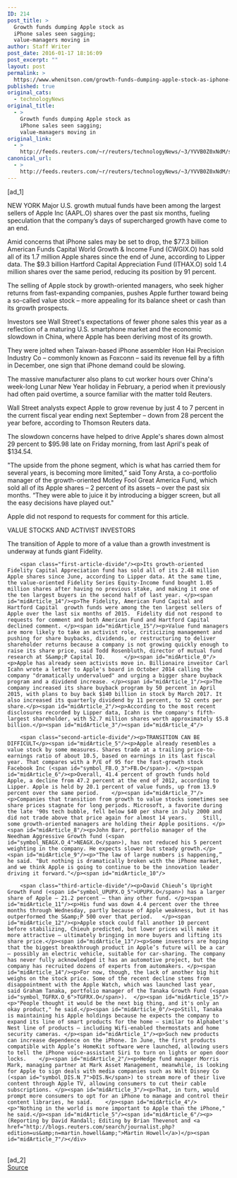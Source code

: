 ```yaml
---
ID: 214
post_title: >
  Growth funds dumping Apple stock as
  iPhone sales seen sagging;
  value-managers moving in
author: Staff Writer
post_date: 2016-01-17 18:16:09
post_excerpt: ""
layout: post
permalink: >
  https://www.whenitson.com/growth-funds-dumping-apple-stock-as-iphone-sales-seen-sagging-value-managers-moving-in/
published: true
original_cats:
  - technologyNews
original_title:
  - >
    Growth funds dumping Apple stock as
    iPhone sales seen sagging;
    value-managers moving in
original_link:
  - >
    http://feeds.reuters.com/~r/reuters/technologyNews/~3/YVVB0Z0xNdM/story01.htm
canonical_url:
  - >
    http://feeds.reuters.com/~r/reuters/technologyNews/~3/YVVB0Z0xNdM/story01.htm
---
```

 [ad_1]
<br><div id="articleText">
<span id="midArticle_start"/>

<span id="midArticle_0"/><span class="focusParagraph" readability="5"><p><span class="articleLocation">NEW YORK</span> Major U.S. growth mutual funds have been among the largest sellers of Apple Inc (<span id="symbol_AAPL.O_0">AAPL.O</span>) shares over the past six months, fueling speculation that the company’s days of supercharged growth have come to an end. </p></span><span id="midArticle_1"/><p>Amid concerns that iPhone sales may be set to drop, the $77.3 billion American Funds Capital World Growth &amp; Income Fund (<span id="symbol_CWGIX.O_1">CWGIX.O</span>) has sold all of its 1.7 million Apple shares since the end of June, according to Lipper data. The $9.3 billion Hartford Capital Appreciation Fund (<span id="symbol_ITHAX.O_2">ITHAX.O</span>) sold 1.4 million shares over the same period, reducing its position by 91 percent. </p><span id="midArticle_2"/><p>The selling of Apple stock by growth-oriented managers, who seek higher returns from fast-expanding companies, pushes Apple further toward being a so-called value stock – more appealing for its balance sheet or cash than its growth prospects.</p><span id="midArticle_3"/><p>Investors see Wall Street's expectations of fewer phone sales this year as a reflection of a maturing U.S. smartphone market and the economic slowdown in China, where Apple has been deriving most of its growth. </p><span id="midArticle_4"/><p>They were jolted when Taiwan-based iPhone assembler Hon Hai Precision Industry Co – commonly known as Foxconn – said its revenue fell by a fifth in December, one sign that iPhone demand could be slowing. </p><span id="midArticle_5"/><p>The massive manufacturer also plans to cut worker hours over China's week-long Lunar New Year holiday in February, a period when it previously had often paid overtime, a source familiar with the matter told Reuters.    </p><span id="midArticle_6"/><p>Wall Street analysts expect Apple to grow revenue by just 4 to 7 percent in the current fiscal year ending next September – down from 28 percent the year before, according to Thomson Reuters data. </p><span id="midArticle_7"/><p>The slowdown concerns have helped to drive Apple's shares down almost 29 percent to $95.98 late on Friday morning, from last April's peak of $134.54. </p><span id="midArticle_8"/><p>"The upside from the phone segment, which is what has carried them for several years, is becoming more limited,” said Tony Arsta, a co-portfolio manager of the growth-oriented Motley Fool Great America Fund, which sold all of its Apple shares – 2 percent of its assets – over the past six months. “They were able to juice it by introducing a bigger screen, but all the easy decisions have played out."</p><span id="midArticle_9"/><p>Apple did not respond to requests for comment for this article.</p><span id="midArticle_10"/><span id="midArticle_11"/><p>VALUE STOCKS AND ACTIVIST INVESTORS    </p><span id="midArticle_12"/><p>The transition of Apple to more of a value than a growth investment is underway at funds giant Fidelity. </p><span id="midArticle_13"/>
        
        <span class="first-article-divide"/><p>Its growth-oriented Fidelity Capital Appreciation fund has sold all of its 2.48 million Apple shares since June, according to Lipper data. At the same time, the value-oriented Fidelity Series Equity-Income fund bought 1.05 million shares after having no previous stake, and making it one of the ten largest buyers in the second half of last year. </p><span id="midArticle_14"/><p>The Fidelity, American Fund Capital and Hartford Capital  growth funds were among the ten largest sellers of Apple over the last six months of 2015.  Fidelity did not respond to requests for comment and both American Fund and Hartford Capital declined comment. </p><span id="midArticle_15"/><p>Value fund managers are more likely to take an activist role, criticizing management and pushing for share buybacks, dividends, or restructuring to deliver shareholder returns because a company is not growing quickly enough to raise its share price, said Todd Rosenbluth, director of mutual fund research at S&amp;P Capital IQ.      </p><span id="midArticle_0"/><p>Apple has already seen activists move in. Billionaire investor Carl Icahn wrote a letter to Apple's board in October 2014 calling the company "dramatically undervalued" and urging a bigger share buyback program and a dividend increase. </p><span id="midArticle_1"/><p>The company increased its share buyback program by 50 percent in April 2015, with plans to buy back $140 billion in stock by March 2017. It also increased its quarterly dividend by 11 percent, to 52 cents per share.</p><span id="midArticle_2"/><p>According to the most recent disclosures recorded by Lipper data, Icahn is the company's fifth-largest shareholder, with 52.7 million shares worth approximately $5.8 billion.</p><span id="midArticle_3"/><span id="midArticle_4"/>
        
        <span class="second-article-divide"/><p>TRANSITION CAN BE DIFFICULT</p><span id="midArticle_5"/><p>Apple already resembles a value stock by some measures. Shares trade at a trailing price-to-earnings ratio of about 10.5, based on earnings in its last fiscal year. That compares with a P/E of 95 for the fast-growth stock Facebook Inc (<span id="symbol_FB.O_3">FB.O</span>). </p><span id="midArticle_6"/><p>Overall, 41.4 percent of growth funds hold Apple, a decline from 47.2 percent at the end of 2012, according to Lipper. Apple is held by 20.1 percent of value funds, up from 13.9 percent over the same period.    </p><span id="midArticle_7"/><p>Companies that transition from growth to value stocks sometimes see share prices stagnate for long periods. Microsoft, a favorite during the late '90s tech bubble, fell below $40 per share in July 2000 and did not trade above that price again for almost 14 years.     Still, some growth-oriented managers are holding their Apple positions. </p><span id="midArticle_8"/><p>John Barr, portfolio manager of the Needham Aggressive Growth fund (<span id="symbol_NEAGX.O_4">NEAGX.O</span>), has not reduced his 5 percent weighting in the company. He expects slower but steady growth.</p><span id="midArticle_9"/><p>"The law of large numbers is happening,” he said. "But nothing is dramatically broken with the iPhone market, and we think Apple is going to continue to be the innovation leader driving it forward."</p><span id="midArticle_10"/>
        
        <span class="third-article-divide"/><p>David Chieuh’s Upright Growth Fund (<span id="symbol_UPUPX.O_5">UPUPX.O</span>) has a larger share of Apple – 21.2 percent – than any other fund. </p><span id="midArticle_11"/><p>His fund was down 4.4 percent over the three months through Wednesday, partly because of Apple weakness, but it has outperformed the S&amp;P 500 over that period.   </p><span id="midArticle_12"/><p>Apple stock could fall another 10 percent before stabilizing, Chieuh predicted, but lower prices will make it more attractive – ultimately bringing in more buyers and lifting its share price.</p><span id="midArticle_13"/><p>Some investors are hoping that the biggest breakthrough product in Apple’s future will be a car – possibly an electric vehicle, suitable for car-sharing. The company has never fully acknowledged it has an automotive project, but the company has recruited dozens of experts from automakers. </p><span id="midArticle_14"/><p>For now, though, the lack of another big hit weighs on the stock price. Some of the recent decline stems from disappointment with the Apple Watch, which was launched last year, said Graham Tanaka, portfolio manager of the Tanaka Growth Fund (<span id="symbol_TGFRX.O_6">TGFRX.O</span>).  </p><span id="midArticle_15"/><p>"People thought it would be the next big thing, and it's only an okay product," he said.</p><span id="midArticle_0"/><p>Still, Tanaka is maintaining his Apple holdings because he expects the company to expand its line of smart products for the home – similar to Alphabet's Nest line of products – including Wifi-enabled thermostats and home security cameras. </p><span id="midArticle_1"/><p>Such new products can increase dependence on the iPhone. In June, the first products compatible with Apple’s HomeKit software were launched, allowing users to tell the iPhone voice-assistant Siri to turn on lights or open door locks.    </p><span id="midArticle_2"/><p>Hedge fund manager Morris Mark, managing partner at Mark Asset Management, meanwhile, is looking for Apple to sign deals with media companies such as Walt Disney Co (<span id="symbol_DIS.N_7">DIS.N</span>) to stream more of their live content through Apple TV, allowing consumers to cut their cable subscriptions. </p><span id="midArticle_3"/><p>That, in turn, would prompt more consumers to opt for an iPhone to manage and control their content libraries, he said.    </p><span id="midArticle_4"/><p>"Nothing in the world is more important to Apple than the iPhone," he said.</p><span id="midArticle_5"/><span id="midArticle_6"/><p> (Reporting by David Randall; Editing by Brian Thevenot and <a href="http://blogs.reuters.com/search/journalist.php?edition=us&amp;n=martin.howell&amp;">Martin Howell</a>)</p><span id="midArticle_7"/></div>
<br>[ad_2]
<br><a href="http://feeds.reuters.com/~r/reuters/technologyNews/~3/YVVB0Z0xNdM/story01.htm">Source </a>